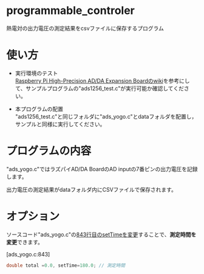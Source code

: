 # programmable_controler

熱電対の出力電圧の測定結果をcsvファイルに保存するプログラム

# 使い方

* 実行環境のテスト<br>[Raspberry Pi High-Precision AD/DA Expansion Boardのwiki](https://www.waveshare.com/wiki/High-Precision_AD/DA_Board)を参考にして、サンプルプログラムの"ads1256_test.c"が実行可能か確認してください。

* 本プログラムの配置  
"ads1256_test.c"と同じフォルダに"ads_yogo.c"とdataフォルダを配置し，サンプルと同様に実行してください。

# プログラムの内容

"ads_yogo.c"ではラズパイAD/DA BoardのAD inputの7番ピンの出力電圧を記録します。

出力電圧の測定結果がdataフォルダ内にCSVファイルで保存されます。

# オプション

ソースコード"ads_yogo.c"の<u>843行目のsetTimeを変更</u>することで、**測定時間を変更**できます。

[ads_yogo.c:843]
```C
double total =0.0, setTime=180.0; // 測定時間
```